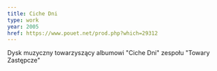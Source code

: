 ```yaml
---
title: Ciche Dni
type: work
year: 2005
href: https://www.pouet.net/prod.php?which=29312
---
```


Dysk muzyczny towarzyszący albumowi "Ciche Dni" zespołu "Towary Zastępcze"
